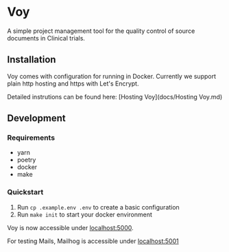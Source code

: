 # Voy

A simple project management tool for the quality control of source documents in
Clinical trials.

## Installation

Voy comes with configuration for running in Docker. Currently we support plain
http hosting and https with Let's Encrypt.

Detailed instrutions can be found here: [Hosting Voy](docs/Hosting Voy.md)

## Development

### Requirements

- yarn
- poetry
- docker
- make

### Quickstart

1. Run `cp .example.env .env` to create a basic configuration
2. Run `make init` to start your docker environment

Voy is now accessible under [localhost:5000](http://localhost:5000/).

For testing Mails, Mailhog is accessible under [localhost:5001](http://localhost:5001/)
